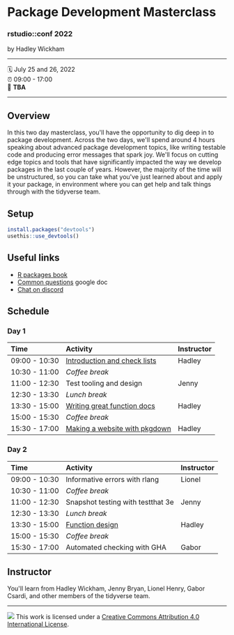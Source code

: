 # Package Development Masterclass

### rstudio::conf 2022

by Hadley Wickham

------------------------------------------------------------------------

:spiral_calendar: July 25 and 26, 2022\
:alarm_clock: 09:00 - 17:00\
:hotel: **TBA**

------------------------------------------------------------------------

## Overview

In this two day masterclass, you'll have the opportunity to dig deep in to package development.
Across the two days, we'll spend around 4 hours speaking about advanced package development topics, like writing testable code and producing error messages that spark joy.
We'll focus on cutting edge topics and tools that have significantly impacted the way we develop packages in the last couple of years.
However, the majority of the time will be unstructured, so you can take what you've just learned about and apply it your package, in environment where you can get help and talk things through with the tidyverse team.

## Setup

``` r
install.packages("devtools")
usethis::use_devtools()
```

## Useful links

-   [R packages book](https://r-pkgs.org/)
-   [Common questions](https://bit.ly/3aoPD70) google doc
-   [Chat on discord](https://rstd.io/discord)

## Schedule

### Day 1

| Time          | Activity                                                         | Instructor |
|:---------------|:----------------------------------------|----------------|
| 09:00 - 10:30 | [Introduction and check lists](materials/1-intro-checklists.pdf) | Hadley     |
| 10:30 - 11:00 | *Coffee break*                                                   |            |
| 11:00 - 12:30 | Test tooling and design                                          | Jenny      |
| 12:30 - 13:30 | *Lunch break*                                                    |            |
| 13:30 - 15:00 | [Writing great function docs](materials/3-function-docs.pdf)     | Hadley     |
| 15:00 - 15:30 | *Coffee break*                                                   |            |
| 15:30 - 17:00 | [Making a website with pkgdown](materials/4-website.pdf)         | Hadley     |

### Day 2

| Time          | Activity                                  | Instructor |
|:--------------|:------------------------------------------|------------|
| 09:00 - 10:30 | Informative errors with rlang             | Lionel     |
| 10:30 - 11:00 | *Coffee break*                            |            |
| 11:00 - 12:30 | Snapshot testing with testthat 3e         | Jenny      |
| 12:30 - 13:30 | *Lunch break*                             |            |
| 13:30 - 15:00 | [Function design](materials/7-design.pdf) | Hadley     |
| 15:00 - 15:30 | *Coffee break*                            |            |
| 15:30 - 17:00 | Automated checking with GHA               | Gabor      |

## Instructor

You'll learn from Hadley Wickham, Jenny Bryan, Lionel Henry, Gabor Csardi, and other members of the tidyverse team.

------------------------------------------------------------------------

![](https://i.creativecommons.org/l/by/4.0/88x31.png) This work is licensed under a [Creative Commons Attribution 4.0 International License](https://creativecommons.org/licenses/by/4.0/).
